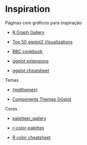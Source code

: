 # Inspiration

Páginas com gráficos para inspiração

- [R Graph Gallery](https://www.r-graph-gallery.com/index.html)

- [Top 50 ggplot2 Visualizations](http://r-statistics.co/Top50-Ggplot2-Visualizations-MasterList-R-Code.html)

- [BBC cookbook](https://bbc.github.io/rcookbook/)

- [ggplot extensions](https://exts.ggplot2.tidyverse.org/)

- [ggplot cheatsheet](https://rstudio.com/wp-content/uploads/2015/03/ggplot2-cheatsheet.pdf)

Temas

- [{mdthemes}](https://thomasadventure.blog/posts/mdthemes-is-on-cran-markdown-powered-themes-for-ggplot2/)

- [Components Themes GGplot](https://ggplot2.tidyverse.org/reference/theme.html)

Cores 

- [paletteer_gallery](https://github.com/PMassicotte/paletteer_gallery/blob/master/README.md)

- [r-color-palettes](https://github.com/EmilHvitfeldt/r-color-palettes)

- [R color cheatsheet](https://www.nceas.ucsb.edu/sites/default/files/2020-04/colorPaletteCheatsheet.pdf)
